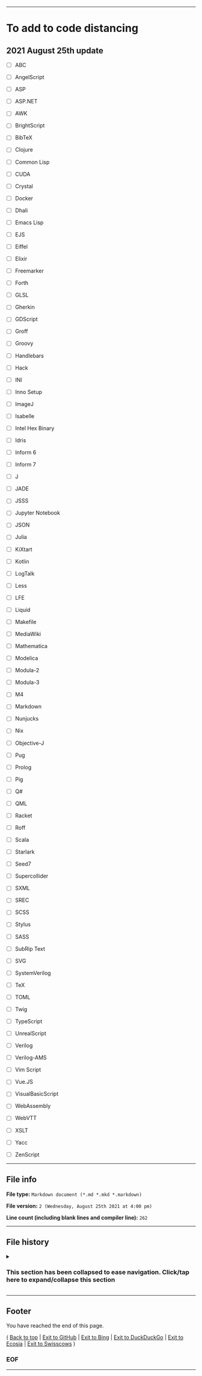 
***

# To add to code distancing

## 2021 August 25th update

- [ ] ABC

- [ ] AngelScript

- [ ] ASP

- [ ] ASP.NET

- [ ] AWK

- [ ] BrightScript

- [ ] BibTeX

- [ ] Clojure

- [ ] Common Lisp

- [ ] CUDA

- [ ] Crystal

- [ ] Docker

- [ ] Dhali

- [ ] Emacs Lisp

- [ ] EJS

- [ ] Eiffel

- [ ] Elixir

- [ ] Freemarker

- [ ] Forth

- [ ] GLSL

- [ ] Gherkin

- [ ] GDScript

- [ ] Groff

- [ ] Groovy

- [ ] Handlebars

- [ ] Hack

- [ ] INI

- [ ] Inno Setup

- [ ] ImageJ

- [ ] Isabelle

- [ ] Intel Hex Binary

- [ ] Idris

- [ ] Inform 6

- [ ] Inform 7

- [ ] J

- [ ] JADE

- [ ] JSSS

- [ ] Jupyter Notebook

- [ ] JSON

- [ ] Julia

- [ ] KiXtart

- [ ] Kotlin

- [ ] LogTalk

- [ ] Less

- [ ] LFE

- [ ] Liquid

- [ ] Makefile

- [ ] MediaWiki

- [ ] Mathematica

- [ ] Modelica

- [ ] Modula-2

- [ ] Modula-3

- [ ] M4

- [ ] Markdown

- [ ] Nunjucks

- [ ] Nix

- [ ] Objective-J

- [ ] Pug

- [ ] Prolog

- [ ] Pig

- [ ] Q#

- [ ] QML

- [ ] Racket

- [ ] Roff

- [ ] Scala

- [ ] Starlark

- [ ] Seed7

- [ ] Supercollider

- [ ] SXML

- [ ] SREC

- [ ] SCSS

- [ ] Stylus

- [ ] SASS

- [ ] SubRip Text

- [ ] SVG

- [ ] SystemVerilog

- [ ] TeX

- [ ] TOML

- [ ] Twig

- [ ] TypeScript

- [ ] UnrealScript

- [ ] Verilog

- [ ] Verilog-AMS

- [ ] Vim Script

- [ ] Vue.JS

- [ ] VisualBasicScript

- [ ] WebAssembly

- [ ] WebVTT

- [ ] XSLT

- [ ] Yacc

- [ ] ZenScript

***

## File info

**File type:** `Markdown document (*.md *.mkd *.markdown)`

**File version:** `2 (Wednesday, August 25th 2021 at 4:00 pm)`

**Line count (including blank lines and compiler line):** `262`

***

## File history

<details>
  <summary><H3>This section has been collapsed to ease navigation. Click/tap here to expand/collapse this section</H3></summary>

**Version 1 (Wednesday, 2021 August 25th at 1:14 pm)**

> Changes:

> * Started the file

> * Added the title section

> * Added the first 65 entries to the todo list

> * No other changes in version 1

**Version 2 (Wednesday, 2021 August 25th at 4:00 pm)**

> Changes:

> * Added 26 entries to the todo list (now totaling 91 entries)

> * Added the file info section

> * Added the file history section

> * Added the footer

> * No other changes in version 2

**Version 3 (Coming soon)**

> Changes:

> * Coming soon

> * No other changes in version 3

**Version 4 (Coming soon)**

> Changes:

> * Coming soon

> * No other changes in version 4

</details>

***

## Footer

You have reached the end of this page.

( [Back to top](#To-add-to-code-distancing) | [Exit to GitHub](https://github.com/) | [Exit to Bing](https://www.bing.com/) | [Exit to DuckDuckGo](https://duckduckgo.com/) | [Exit to Ecosia](https://www.ecosia.org/) | [Exit to Swisscows](https://swisscows.com/) )

### EOF

***
